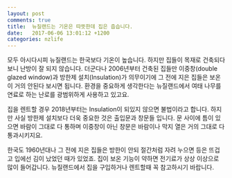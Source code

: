```yaml
---
layout: post
comments: true
title:  뉴질랜드는 기온은 따뜻한데 집은 춥습니다.
date:   2017-06-06 13:01:12 +1200
categories: nzlife
---
```


모두 아시다시피 뉴질랜드는 한국보다 기온이 높습니다. 하지만 집들이 목재로 건축되다 보니 난방이 잘 되지 않습니다. 더군다나 2006년부터 건축된 집들만 이중창(double glazed window)과 방한제 설치(Insulation)가 의무이기에 그 전에 지은 집들은 보온이 거의 안된다 보시면 됩니다. 환경을 중요하게 생각한다는 뉴질랜드에서 여태 나무를 연료로 하는 난로를 광범위하게 사용하고 있고요.

집을 렌트할 경우 2018년부터는 Insulation이 되있지 않으면 불법이라고 합니다. 하지만 사실 방한제 설치보다 더욱 중요한 것은 출입문과 창문들 입니다. 문 사이에 틈이 있으면 바람이 그대로 다 통하며 이중창이 아닌 창문은 바람이나 막지 열은 거의 그대로 다 통과시키지요. 

한국도 1960년대나 그 전에 지은 집들은 방한이 안되 절간처럼 자려 누으면 등은 뜨겁고 입에선 김이 났었던 때가 있었죠. 집이 보온 기능이 약하면 전기료가 상상 이상으로 많이 들어갑니다. 뉴질랜드에서 집을 구입하거나 렌트할때 꼭 참고하시기 바랍니다.